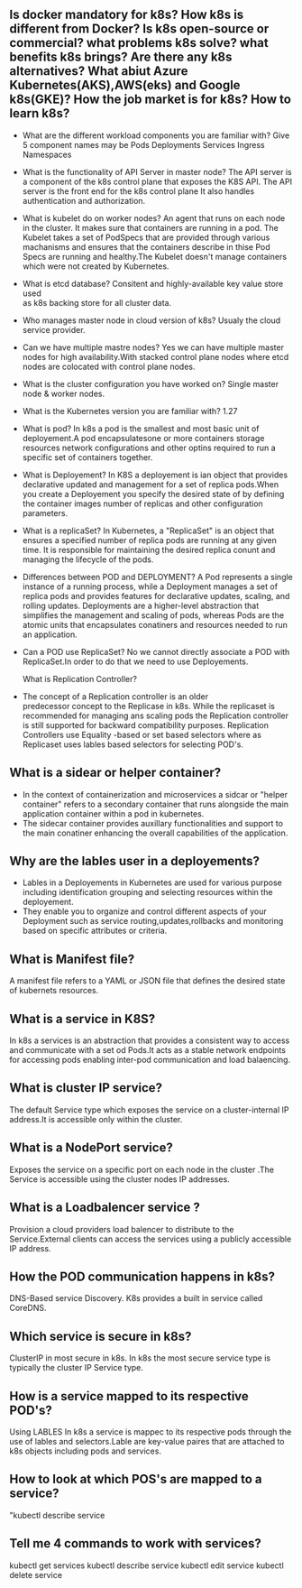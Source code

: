 Is docker mandatory for k8s?
How k8s is different from Docker?
Is k8s open-source or commercial?
what problems k8s solve?
what benefits k8s brings?
Are there any k8s alternatives?
What abiut Azure Kubernetes(AKS),AWS(eks) and Google k8s(GKE)?
How the job market is for k8s?
How to learn k8s?
--------------------------

* What are the different workload components you are familiar with?
Give 5 component names may be
Pods 
Deployments
Services
Ingress 
Namespaces
 
* What is the functionality of API Server in master node?
  The API server is a component of the k8s control plane that exposes the K8S API.
  The API server is the front end for the k8s control plane
  It also handles authentication and authorization.

* What is kubelet do on worker nodes?
  An agent that runs on each node in the cluster. It makes sure that containers are running in a pod.
  The Kubelet takes a set of PodSpecs that are provided through various machanisms and ensures that the containers describe in thise Pod Specs are running and healthy.The Kubelet doesn't manage containers which were not created by Kubernetes.

* What is etcd database?
   Consitent and highly-available key value store used   
  as   k8s backing store for all cluster data.
*  Who manages master node in cloud version of k8s?
  Usualy the cloud service provider.
* Can we have multiple mastre nodes?
  Yes we can have multiple master nodes for high availability.With stacked control plane nodes where etcd nodes are colocated with control plane nodes.
* What is the cluster configuration you have worked on?
   Single master node & worker nodes.
* What is the Kubernetes version you are familiar with?
   1.27
* What is pod?
   In k8s a pod is the smallest and most basic unit of deployement.A pod encapsulatesone or more containers storage resources network configurations and other optins required to run a specific set of containers together.
* What is Deployement?
   In K8S a deployement is ian object that provides declarative updated and management for a set of replica pods.When you create a Deployement you specify the desired state of by defining the container images number of replicas and other configuration parameters.
 * What is a replicaSet?
   In Kubernetes, a "ReplicaSet" is an object that ensures a specified number of replica pods are running at any given time.
   It is responsible for maintaining the desired replica conunt and managing the lifecycle of the pods.
 * Differences between POD and DEPLOYMENT?
   A Pod represents a single instance of a running process, while a Deployment manages a set of replica pods and provides features for declarative updates, scaling, and rolling updates.
   Deployments are a higher-level abstraction that simplifies the management and scaling of pods, whereas Pods are the atomic units that encapsulates conatiners and resources needed to run an application.
 *  Can a POD use ReplicaSet?
    No we cannot directly associate a POD with  ReplicaSet.In order to do that we need to use Deployements.  

    What is Replication Controller?
 * The concept of a Replication controller is an older    
   predecessor concept to the Replicase in k8s.
   While the replicaset is recommended for managing ans scaling pods the Replication controller is still supported for backward compatibility purposes.
   Replication Controllers use Equality -based or set based selectors where as Replicaset uses lables based selectors 
   for selecting POD's.

 ## What is a sidear or helper container?
   * In the context of containerization and microservices a sidcar or "helper container" refers to a secondary container that runs alongside the main application container within a pod in kubernetes.
   * The sidecar container provides auxillary functionalities and support to the main conatiner enhancing the overall capabilities of the application.

##  Why are the lables user in a deployements?
  * Lables in a Deployements in Kubernetes are used for various purpose including identification grouping and selecting resources within the deployement.
  * They enable you to organize and control different aspects of your Deployment such as service routing,updates,rollbacks and monitoring based on specific attributes or criteria.

##  What is Manifest file?
 A manifest file refers to a YAML or JSON file that defines the desired state of kubernets resources.

##  What is a service in K8S?
 In k8s a services is an abstraction that provides a consistent way to access and communicate with a set od Pods.It acts as a stable network endpoints for accessing pods enabling inter-pod communication and load balaencing.

##  What is cluster IP service?
 The default Service type which exposes the service on a cluster-internal IP address.It is accessible only within the cluster.

## What is a NodePort service?
 Exposes the service on a specific port on each node in the cluster .The Service is accessible using the cluster nodes IP addresses.

## What is a Loadbalencer service ?
 Provision a cloud providers load balencer to distribute to the Service.External clients can access the services using a publicly accessible IP address.

## How the POD communication happens in k8s?
DNS-Based service Discovery. K8s provides a built in service called CoreDNS.

## Which service is secure in k8s?
ClusterIP in most secure in k8s.
In k8s the most secure service type is typically the cluster IP Service type.

## How is a service mapped to its respective POD's?
Using LABLES
In k8s  a service is mappec to its respective pods through the use of lables and selectors.Lable are key-value paires that are attached to k8s objects including pods and services.

## How to look at which POS's are mapped to a service?
 "kubectl describe service <service name>

## Tell me 4 commands to work with services?
  kubectl get services
  kubectl describe service <service name>
  kubectl edit service <service name>
  kubectl delete service <service name>
  
##  




      

     
